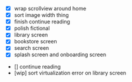 - [x] wrap scrollview around home
- [x] sort image width thing
- [x] finish continue reading
- [x] polish fictional
- [x] library screen
- [x] bookstore screen
- [x] search screen
- [x] splash screen and onboarding screen
- [] continue reading
- [wip] sort virtualization error on library screen
